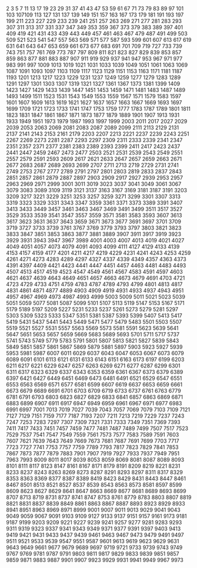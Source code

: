 2 3 5 7 11 13 17 19 23 29
31 37 41 43 47 53 59 61 67 71
73 79 83 89 97 101 103 107109 113
127 131 137 139 149 151 157 163 167 173
179 181 191 193 197 199 211 223 227 229
233 239 241 251 257 263 269 271 277 281
283 293 307 311 313 317 331 337 347 349
353 359 367 373 379 383 389 397 401 409
419 421 431 433 439 443 449 457 461 463
467 479 487 491 499 503 509 521 523 541
547 557 563 569 571 577 587 593 599 601
607 613 617 619 631 641 643 647 653 659
661 673 677 683 691 701 709 719 727 733
739 743 751 757 761 769 773 787 797 809
811 821 823 827 829 839 853 857 859 863
877 881 883 887 907 911 919 929 937 941
947 953 967 971 977 983 991 997 1009 1013
1019 1021 1031 1033 1039 1049 1051 1061 1063 1069
1087 1091 1093 1097 1103 1109 1117 1123 1129 1151
1153 1163 1171 1181 1187 1193 1201 1213 1217 1223
1229 1231 1237 1249 1259 1277 1279 1283 1289 1291
1297 1301 1303 1307 1319 1321 1327 1361 1367 1373
1381 1399 1409 1423 1427 1429 1433 1439 1447 1451
1453 1459 1471 1481 1483 1487 1489 1493 1499 1511
1523 1531 1543 1549 1553 1559 1567 1571 1579 1583
1597 1601 1607 1609 1613 1619 1621 1627 1637 1657
1663 1667 1669 1693 1697 1699 1709 1721 1723 1733
1741 1747 1753 1759 1777 1783 1787 1789 1801 1811
1823 1831 1847 1861 1867 1871 1873 1877 1879 1889
1901 1907 1913 1931 1933 1949 1951 1973 1979 1987
1993 1997 1999 2003 2011 2017 2027 2029 2039 2053
2063 2069 2081 2083 2087 2089 2099 2111 2113 2129
2131 2137 2141 2143 2153 2161 2179 2203 2207 2213
2221 2237 2239 2243 2251 2267 2269 2273 2281 2287
2293 2297 2309 2311 2333 2339 2341 2347 2351 2357
2371 2377 2381 2383 2389 2393 2399 2411 2417 2423
2437 2441 2447 2459 2467 2473 2477 2503 2521 2531
2539 2543 2549 2551 2557 2579 2591 2593 2609 2617
2621 2633 2647 2657 2659 2663 2671 2677 2683 2687
2689 2693 2699 2707 2711 2713 2719 2729 2731 2741
2749 2753 2767 2777 2789 2791 2797 2801 2803 2819
2833 2837 2843 2851 2857 2861 2879 2887 2897 2903
2909 2917 2927 2939 2953 2957 2963 2969 2971 2999
3001 3011 3019 3023 3037 3041 3049 3061 3067 3079
3083 3089 3109 3119 3121 3137 3163 3167 3169 3181
3187 3191 3203 3209 3217 3221 3229 3251 3253 3257
3259 3271 3299 3301 3307 3313 3319 3323 3329 3331
3343 3347 3359 3361 3371 3373 3389 3391 3407 3413
3433 3449 3457 3461 3463 3467 3469 3491 3499 3511
3517 3527 3529 3533 3539 3541 3547 3557 3559 3571
3581 3583 3593 3607 3613 3617 3623 3631 3637 3643
3659 3671 3673 3677 3691 3697 3701 3709 3719 3727
3733 3739 3761 3767 3769 3779 3793 3797 3803 3821
3823 3833 3847 3851 3853 3863 3877 3881 3889 3907
3911 3917 3919 3923 3929 3931 3943 3947 3967 3989
4001 4003 4007 4013 4019 4021 4027 4049 4051 4057
4073 4079 4091 4093 4099 4111 4127 4129 4133 4139
4153 4157 4159 4177 4201 4211 4217 4219 4229 4231
4241 4243 4253 4259 4261 4271 4273 4283 4289 4297
4327 4337 4339 4349 4357 4363 4373 4391 4397 4409
4421 4423 4441 4447 4451 4457 4463 4481 4483 4493
4507 4513 4517 4519 4523 4547 4549 4561 4567 4583
4591 4597 4603 4621 4637 4639 4643 4649 4651 4657
4663 4673 4679 4691 4703 4721 4723 4729 4733 4751
4759 4783 4787 4789 4793 4799 4801 4813 4817 4831
4861 4871 4877 4889 4903 4909 4919 4931 4933 4937
4943 4951 4957 4967 4969 4973 4987 4993 4999 5003
5009 5011 5021 5023 5039 5051 5059 5077 5081 5087
5099 5101 5107 5113 5119 5147 5153 5167 5171 5179
5189 5197 5209 5227 5231 5233 5237 5261 5273 5279
5281 5297 5303 5309 5323 5333 5347 5351 5381 5387
5393 5399 5407 5413 5417 5419 5431 5437 5441 5443
5449 5471 5477 5479 5483 5501 5503 5507 5519 5521
5527 5531 5557 5563 5569 5573 5581 5591 5623 5639
5641 5647 5651 5653 5657 5659 5669 5683 5689 5693
5701 5711 5717 5737 5741 5743 5749 5779 5783 5791
5801 5807 5813 5821 5827 5839 5843 5849 5851 5857
5861 5867 5869 5879 5881 5897 5903 5923 5927 5939
5953 5981 5987 6007 6011 6029 6037 6043 6047 6053
6067 6073 6079 6089 6091 6101 6113 6121 6131 6133
6143 6151 6163 6173 6197 6199 6203 6211 6217 6221
6229 6247 6257 6263 6269 6271 6277 6287 6299 6301
6311 6317 6323 6329 6337 6343 6353 6359 6361 6367
6373 6379 6389 6397 6421 6427 6449 6451 6469 6473
6481 6491 6521 6529 6547 6551 6553 6563 6569 6571
6577 6581 6599 6607 6619 6637 6653 6659 6661 6673
6679 6689 6691 6701 6703 6709 6719 6733 6737 6761
6763 6779 6781 6791 6793 6803 6823 6827 6829 6833
6841 6857 6863 6869 6871 6883 6899 6907 6911 6917
6947 6949 6959 6961 6967 6971 6977 6983 6991 6997
7001 7013 7019 7027 7039 7043 7057 7069 7079 7103
7109 7121 7127 7129 7151 7159 7177 7187 7193 7207
7211 7213 7219 7229 7237 7243 7247 7253 7283 7297
7307 7309 7321 7331 7333 7349 7351 7369 7393 7411
7417 7433 7451 7457 7459 7477 7481 7487 7489 7499
7507 7517 7523 7529 7537 7541 7547 7549 7559 7561
7573 7577 7583 7589 7591 7603 7607 7621 7639 7643
7649 7669 7673 7681 7687 7691 7699 7703 7717 7723
7727 7741 7753 7757 7759 7789 7793 7817 7823 7829
7841 7853 7867 7873 7877 7879 7883 7901 7907 7919
7927 7933 7937 7949 7951 7963 7993 8009 8011 8017
8039 8053 8059 8069 8081 8087 8089 8093 8101 8111
8117 8123 8147 8161 8167 8171 8179 8191 8209 8219
8221 8231 8233 8237 8243 8263 8269 8273 8287 8291
8293 8297 8311 8317 8329 8353 8363 8369 8377 8387
8389 8419 8423 8429 8431 8443 8447 8461 8467 8501
8513 8521 8527 8537 8539 8543 8563 8573 8581 8597
8599 8609 8623 8627 8629 8641 8647 8663 8669 8677
8681 8689 8693 8699 8707 8713 8719 8731 8737 8741
8747 8753 8761 8779 8783 8803 8807 8819 8821 8831
8837 8839 8849 8861 8863 8867 8887 8893 8923 8929
8933 8941 8951 8963 8969 8971 8999 9001 9007 9011
9013 9029 9041 9043 9049 9059 9067 9091 9103 9109
9127 9133 9137 9151 9157 9161 9173 9181 9187 9199
9203 9209 9221 9227 9239 9241 9257 9277 9281 9283
9293 9311 9319 9323 9337 9341 9343 9349 9371 9377
9391 9397 9403 9413 9419 9421 9431 9433 9437 9439
9461 9463 9467 9473 9479 9491 9497 9511 9521 9533
9539 9547 9551 9587 9601 9613 9619 9623 9629 9631
9643 9649 9661 9677 9679 9689 9697 9719 9721 9733
9739 9743 9749 9767 9769 9781 9787 9791 9803 9811
9817 9829 9833 9839 9851 9857 9859 9871 9883 9887
9901 9907 9923 9929 9931 9941 9949 9967 9973

